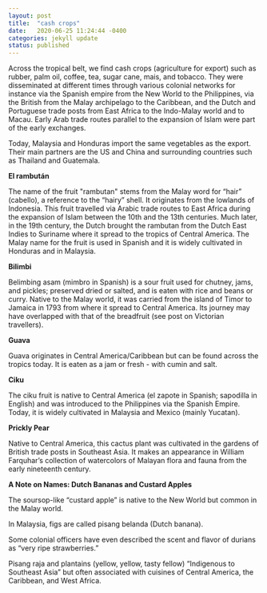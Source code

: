 ```yaml
---
layout: post
title:  "cash crops"
date:   2020-06-25 11:24:44 -0400
categories: jekyll update
status: published
---
```

Across the tropical belt, we find cash crops (agriculture for export) such as rubber, palm oil, coffee, tea, sugar cane, mais, and tobacco. They were disseminated at different times through various colonial networks for instance via the Spanish empire from the New World to the Philippines, via the British from the Malay archipelago to the Caribbean, and the Dutch and Portuguese trade posts from East Africa to the Indo-Malay world and to Macau. Early Arab trade routes parallel to the expansion of Islam were part of the early exchanges. 

Today, Malaysia and Honduras import the same vegetables as the export. Their main partners are the US and China and surrounding countries such as Thailand and Guatemala. 

**El rambután**

The name of the fruit "rambutan" stems from the Malay word for “hair” (cabello), a reference to the “hairy” shell. It originates from the lowlands of Indonesia. This fruit travelled via Arabic trade routes to East Africa during the expansion of Islam between the 10th and the 13th centuries. Much later, in the 19th century, the Dutch brought the rambutan from the Dutch East Indies to Suriname where it spread to the tropics of Central America. The Malay name for the fruit is used in Spanish and it is widely cultivated in Honduras and in Malaysia. 

**Bilimbi** 

Belimbing asam (mimbro in Spanish) is a sour fruit used for chutney, jams, and pickles; preserved dried or salted, and is eaten with rice and beans or curry. Native to the Malay world, it was carried from the island of Timor to Jamaica in 1793 from where it spread to Central America. Its journey may have overlapped with that of the breadfruit (see post on Victorian travellers). 

**Guava**

Guava originates in Central America/Caribbean but can be found across the tropics today. It is eaten as a jam or fresh - with cumin and salt.

**Ciku**

The ciku fruit is native to Central America (el zapote in Spanish; sapodilla in English) and was introduced to the Philippines via the Spanish Empire. Today, it is widely cultivated in Malaysia and Mexico (mainly Yucatan). 

**Prickly Pear** 

Native to Central America, this cactus plant was cultivated in the gardens of British trade posts in Southeast Asia. It makes an appearance in William Farquhar’s collection of watercolors of Malayan flora and fauna from the early nineteenth century.

**A Note on Names: Dutch Bananas and Custard Apples**

The soursop-like “custard apple” is native to the New World but common in the Malay world. 

In Malaysia, figs are called pisang belanda (Dutch banana). 

Some colonial officers have even described the scent and flavor of durians as “very ripe strawberries.”

Pisang raja and plantains (yellow, yellow, tasty fellow)
“Indigenous to Southeast Asia” but often associated with cuisines of Central America, the Caribbean, and West Africa. 

